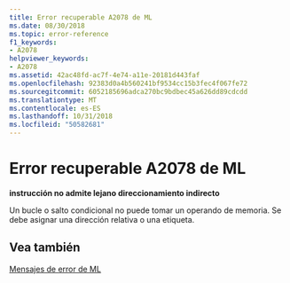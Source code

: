 ```yaml
---
title: Error recuperable A2078 de ML
ms.date: 08/30/2018
ms.topic: error-reference
f1_keywords:
- A2078
helpviewer_keywords:
- A2078
ms.assetid: 42ac48fd-ac7f-4e74-a11e-20181d443faf
ms.openlocfilehash: 92383d0a4b560241bf9534cc15b3fec4f067fe72
ms.sourcegitcommit: 6052185696adca270bc9bdbec45a626dd89cdcdd
ms.translationtype: MT
ms.contentlocale: es-ES
ms.lasthandoff: 10/31/2018
ms.locfileid: "50582681"
---
```

# <a name="ml-nonfatal-error-a2078"></a>Error recuperable A2078 de ML

**instrucción no admite lejano direccionamiento indirecto**

Un bucle o salto condicional no puede tomar un operando de memoria. Se debe asignar una dirección relativa o una etiqueta.

## <a name="see-also"></a>Vea también

[Mensajes de error de ML](../../assembler/masm/ml-error-messages.md)<br/>